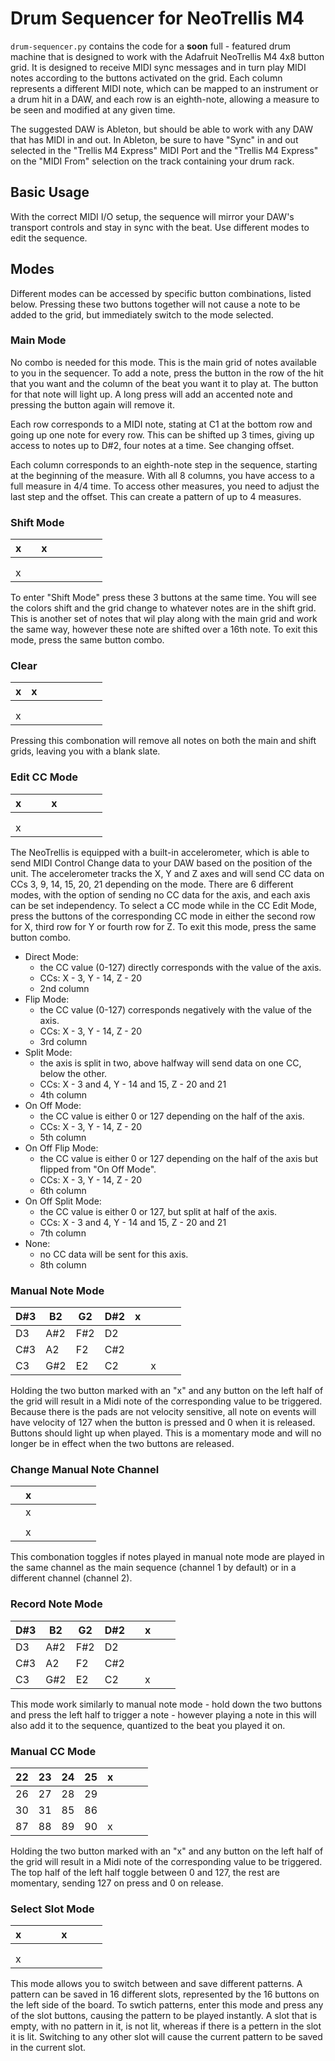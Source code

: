 # Drum Sequencer for NeoTrellis M4

`drum-sequencer.py` contains the code for a **soon** full - featured drum machine that is designed to work with the Adafruit NeoTrellis M4 4x8 button grid. It is designed to receive MIDI sync messages and in turn play MIDI notes according to the buttons activated on the grid. Each column represents a different MIDI note, which can be mapped to an instrument or a drum hit in a DAW, and each row is an eighth-note, allowing a measure to be seen and modified at any given time.

The suggested DAW is Ableton, but should be able to work with any DAW that has MIDI in and out. In Ableton, be sure to have "Sync" in and out selected in the "Trellis M4 Express" MIDI Port and the "Trellis M4 Express" on the "MIDI From" selection on the track containing your drum rack.

## Basic Usage

With the correct MIDI I/O setup, the sequence will mirror your DAW's transport controls and stay in sync with the beat. Use different modes to edit the sequence.

## Modes

Different modes can be accessed by specific button combinations, listed below. Pressing these two buttons together will not cause a note to be added to the grid, but immediately switch to the mode selected.

### Main Mode

No combo is needed for this mode. This is the main grid of notes available to you in the sequencer. To add a note, press the button in the row of the hit that you want and the column of the beat you want it to play at. The button for that note will light up. A long press will add an accented note and pressing the button again will remove it.

Each row corresponds to a MIDI note, stating at C1 at the bottom row and going up one note for every row. This can be shifted up 3 times, giving up access to notes up to D#2, four notes at a time. See changing offset.

Each column corresponds to an eighth-note step in the sequence, starting at the beginning of the measure. With all 8 columns, you have access to a full measure in 4/4 time. To access other measures, you need to adjust the last step and the offset. This can create a pattern of up to 4 measures.

### Shift Mode

| x   |     | x   |     |     |     |     |     |
| --- | --- | --- | --- | --- | --- | --- | --- |
|     |     |     |     |     |     |     |     |
|     |     |     |     |     |     |     |     |
| x   |     |     |     |     |     |     |     |

To enter "Shift Mode" press these 3 buttons at the same time. You will see the colors shift and the grid change to whatever notes are in the shift grid. This is another set of notes that wil play along with the main grid and work the same way, however these note are shifted over a 16th note. To exit this mode, press the same button combo.


### Clear

| x   | x   |     |     |     |     |     |     |
| --- | --- | --- | --- | --- | --- | --- | --- |
|     |     |     |     |     |     |     |     |
|     |     |     |     |     |     |     |     |
| x   |     |     |     |     |     |     |     |

Pressing this combonation will remove all notes on both the main and shift grids, leaving you with a blank slate.

### Edit CC Mode

| x   |     |     | x   |     |     |     |     |
| --- | --- | --- | --- | --- | --- | --- | --- |
|     |     |     |     |     |     |     |     |
|     |     |     |     |     |     |     |     |
| x   |     |     |     |     |     |     |     |

The NeoTrellis is equipped with a built-in accelerometer, which is able to send MIDI Control Change data to your DAW based on the position of the unit. The accelerometer tracks the X, Y and Z axes and will send CC data on CCs 3, 9, 14, 15, 20, 21 depending on the mode. There are 6 different modes, with the option of sending no CC data for the axis, and each axis can be set independency. To select a CC mode while in the CC Edit Mode, press the buttons of the corresponding CC mode in either the second row for X, third row for Y or fourth row for Z. To exit this mode, press the same button combo.

- Direct Mode:
  - the CC value (0-127) directly corresponds with the value of the axis.
  - CCs: X - 3, Y - 14, Z - 20
  - 2nd column
- Flip Mode:
  - the CC value (0-127) corresponds negatively with the value of the axis.
  - CCs: X - 3, Y - 14, Z - 20
  - 3rd column
- Split Mode:
  - the axis is split in two, above halfway will send data on one CC, below the other.
  - CCs: X - 3 and 4, Y - 14 and 15, Z - 20 and 21
  - 4th column
- On Off Mode:
  - the CC value is either 0 or 127 depending on the half of the axis.
  - CCs: X - 3, Y - 14, Z - 20
  - 5th column
- On Off Flip Mode:
  - the CC value is either 0 or 127 depending on the half of the axis but flipped from "On Off Mode".
  - CCs: X - 3, Y - 14, Z - 20
  - 6th column
- On Off Split Mode:
  - the CC value is either 0 or 127, but split at half of the axis.
  - CCs: X - 3 and 4, Y - 14 and 15, Z - 20 and 21
  - 7th column
- None:
  - no CC data will be sent for this axis.
  - 8th column

### Manual Note Mode

| D#3 | B2  | G2  | D#2 |  x  |     |     |     |
| --- | --- | --- | --- | --- | --- | --- | --- |
| D3  | A#2 | F#2 | D2  |     |     |     |     |
| C#3 | A2  | F2  | C#2 |     |     |     |     |
| C3  | G#2 | E2  | C2  |     |  x  |     |     |

Holding the two button marked with an "x" and any button on the left half of the grid will result in a Midi note of the corresponding value to be triggered. Because there is the pads are not velocity sensitive, all note on events will have velocity of 127 when the button is pressed and 0 when it is released. Buttons should light up when played. This is a momentary mode and will no longer be in effect when the two buttons are released.

### Change Manual Note Channel

|     |  x  |     |     |     |     |     |     |
| --- | --- | --- | --- | --- | --- | --- | --- |
|     |  x  |     |     |     |     |     |     |
|     |     |     |     |     |     |     |     |
|     |  x  |     |     |     |     |     |     |

This combonation toggles if notes played in manual note mode are played in the same channel as the main sequence (channel 1 by default) or in a different channel (channel 2).

### Record Note Mode

| D#3 | B2  | G2  | D#2 |     |  x  |     |     |
| --- | --- | --- | --- | --- | --- | --- | --- |
| D3  | A#2 | F#2 | D2  |     |     |     |     |
| C#3 | A2  | F2  | C#2 |     |     |     |     |
| C3  | G#2 | E2  | C2  |     |  x  |     |     |

This mode work similarly to manual note mode - hold down the two buttons and press the left half to trigger a note - however playing a note in this will also add it to the sequence, quantized to the beat you played it on.

### Manual CC Mode

| 22  | 23  | 24  | 25  |  x  |     |     |     |
| --- | --- | --- | --- | --- | --- | --- | --- |
| 26  | 27  | 28  | 29  |     |     |     |     |
| 30  | 31  | 85  | 86  |     |     |     |     |
| 87  | 88  | 89  | 90  |  x  |     |     |     |

Holding the two button marked with an "x" and any button on the left half of the grid will result in a Midi note of the corresponding value to be triggered. The top half of the left half toggle between 0 and 127, the rest are momentary, sending 127 on press and 0 on release.


### Select Slot Mode

|  x  |     |     |     |  x  |     |     |     |
| --- | --- | --- | --- | --- | --- | --- | --- |
|     |     |     |     |     |     |     |     |
|     |     |     |     |     |     |     |     |
|  x  |     |     |     |     |     |     |     |

This mode allows you to switch between and save different patterns. A pattern can be saved in 16 different slots, represented by the 16 buttons on the left side of the board. To swtich patterns, enter this mode and press any of the slot buttons, causing the pattern to be played instantly. A slot that is empty, with no pattern in it, is not lit, whereas if there is a pettern in the slot it is lit. Switching to any other slot will cause the current pattern to be saved in the current slot.
